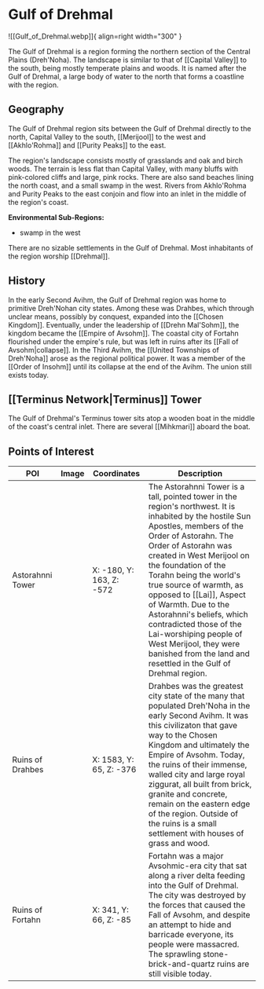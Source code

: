 # Gulf of Drehmal

![[Gulf_of_Drehmal.webp]]{ align=right width="300" }

The Gulf of Drehmal is a region forming the northern section of the Central Plains (Dreh'Noha). The landscape is similar to that of [[Capital Valley]] to the south, being mostly temperate plains and woods. It is named after the Gulf of Drehmal, a large body of water to the north that forms a coastline with the region.

## Geography

The Gulf of Drehmal region sits between the Gulf of Drehmal directly to the north, Capital Valley to the south, [[Merijool]] to the west and [[Akhlo'Rohma]] and [[Purity Peaks]] to the east.

The region's landscape consists mostly of grasslands and oak and birch woods. The terrain is less flat than Capital Valley, with many bluffs with pink-colored cliffs and large, pink rocks. There are also sand beaches lining the north coast, and a small swamp in the west. Rivers from Akhlo'Rohma and Purity Peaks to the east conjoin and flow into an inlet in the middle of the region's coast.

**Environmental Sub-Regions:**

- swamp in the west

There are no sizable settlements in the Gulf of Drehmal. Most inhabitants of the region worship [[Drehmal]].

## History

In the early Second Avihm, the Gulf of Drehmal region was home to primitive Dreh'Nohan city states. Among these was Drahbes, which through unclear means, possibly by conquest, expanded into the [[Chosen Kingdom]]. Eventually, under the leadership of [[Drehn Mal'Sohm]], the kingdom became the [[Empire of Avsohm]]. The coastal city of Fortahn flourished under the empire's rule, but was left in ruins after its [[Fall of Avsohm|collapse]]. In the Third Avihm, the [[United Townships of Dreh'Noha]] arose as the regional political power. It was a member of the [[Order of Insohm]] until its collapse at the end of the Avihm. The union still exists today.

## [[Terminus Network|Terminus]] Tower

The Gulf of Drehmal's Terminus tower sits atop a wooden boat in the middle of the coast's central inlet. There are several [[Mihkmari]] aboard the boat.

## Points of Interest

| POI | Image | Coordinates | Description |
|-|-|-|-|
| Astorahnni Tower |  | X: -180, Y: 163, Z: -572 | The Astorahnni Tower is a tall, pointed tower in the region's northwest. It is inhabited by the hostile Sun Apostles, members of the Order of Astorahn. The Order of Astorahn was created in West Merijool on the foundation of the Torahn being the world's true source of warmth, as opposed to [[Lai]], Aspect of Warmth. Due to the Astorahnni's beliefs, which contradicted those of the Lai-worshiping people of West Merijool, they were banished from the land and resettled in the Gulf of Drehmal region.
| Ruins of Drahbes |  | X: 1583, Y: 65, Z: -376 | Drahbes was the greatest city state of the many that populated Dreh'Noha in the early Second Avihm. It was this civilizaton that gave way to the Chosen Kingdom and ultimately the Empire of Avsohm. Today, the ruins of their immense, walled city and large royal ziggurat, all built from brick, granite and concrete, remain on the eastern edge of the region. Outside of the ruins is a small settlement with houses of grass and wood. |
| Ruins of Fortahn |  | X: 341, Y: 66, Z: -85 | Fortahn was a major Avsohmic-era city that sat along a river delta feeding into the Gulf of Drehmal. The city was destroyed by the forces that caused the Fall of Avsohm, and despite an attempt to hide and barricade everyone, its people were massacred. The sprawling stone-brick-and-quartz ruins are still visible today. |
